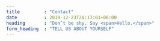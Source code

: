 ```yaml
---
title         : "Contact"
date          : 2019-12-23T20:17:01+06:00
heading       : "Don’t be shy. Say <span>Hello.</span>"
form_heading  : "TELL US ABOUT YOURSELF"
---
```


